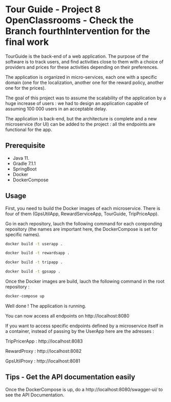 # Tour Guide - Project 8 OpenClassrooms - Check the Branch fourthIntervention for the final work

TourGuide is the back-end of a web application. The purpose of the software is to track users, and find activities close to them with a choice of providers and prices for these activities depending on their preferences.

The application is organized in micro-services, each one with a specific domain (one for the localization, another one for the reward policy, another one for the prices). 

The goal of this project was to assume the scalability of the application by a huge increase of users : we had to design an application capable of assuming 100 000 users in an acceptable delay. 

The application is back-end, but the architecture is complete and a new microservice (for UI) can be added to the project : all the endpoints are functional for the app. 

## Prerequisite

* Java 11.
* Gradle 7.1.1
* SpringBoot
* Docker
* DockerCompose


## Usage

First, you need to build the Docker images of each microservice.
There is four of them (GpsUtilApp, RewardServiceApp, TourGuide, TripPriceApp).

Go in each repository, lauch the following command for each coreponding repository (the names are important here, the DockerCompose is set for specific names).
```bash
docker build -t userapp .
```
```bash
docker build -t rewardsapp .
```
```bash
docker build -t tripapp .
```
```bash
docker build -t gpsapp .
```
Once the Docker images are build, lauch the following command in the root repository : 
```bash
docker-compose up
```
Well done ! The application is running. 

You can now access all endpoints on http://localhost:8080

If you want to access specific endpoints defined by a microservice itself in a container, instead of passing by the UserApp here are the adresses :

TripPricerApp : http://localhost:8083

RewardProxy : http://localhost:8082

GpsUtilProxy : http://localhost:8081


## Tips - Get the API documentation easily
 Once the DockerCompose is up, do a http://localhost:8080/swagger-ui/ to see the API Documentation.
